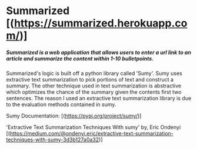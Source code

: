 # Summarized [(https://summarized.herokuapp.com/)]
##### Summarized is a web application that allows users to enter a url link to an article and summarize the content within 1-10 bulletpoints.

Summarized's logic is built off a python library called 'Sumy'. Sumy uses extractive text summarization to pick portions of text and construct a summary. 
The other technique used in text summarization is abstractive which optimizes the chance of the summary given the contents first two sentences.
The reason I used an extractive text summarization library is due to the evaluation methods contained in sumy.

Sumy Documentation:
[(https://pypi.org/project/sumy/)]

'Extractive Text Summarization Techniques With sumy' by, Eric Ondenyi
[(https://medium.com/@ondenyi.eric/extractive-text-summarization-techniques-with-sumy-3d3b127a0a32)]


